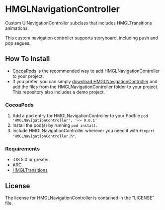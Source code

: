 HMGLNavigationController
========================

Custom UINavigationController subclass that includes HMGLTransitions animations.

This custom navigation controller supports storyboard, including push and pop segues.

## How To Install

- [CocoaPods](http://cocoapods.org) is the recommended way to add HMGLNavigationController to your project.
- If you prefer, you can simply [download HMGLNavigationController](https://github.com/alexandreos/HMGLNavigationController/zipball/master) and add the files from the HMGLNavigationController folder to your project. This repository also includes a demo project.

### CocoaPods

1. Add a pod entry for HMGLNavigationController to your Podfile `pod 'HMGLNavigationController', '~> 0.0.1'`
2. Install the pod(s) by running `pod install`.
3. Include HMGLNavigationController wherever you need it with `#import "HMGLNavigationController.h"`.

### Requirements

- iOS 5.0 or greater.
- ARC.
- [HMGLTransitions](https://github.com/Split82/HMGLTransitions)

## License

The license for HMGLNavigationController is contained in the "LICENSE" file.

